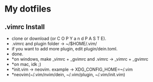 # My dotfiles

## .vimrc Install
- clone or download (or C O P Y a n d P A S T E).
- .vimrc and plugin folder -> ~/$HOME/.vim/
- if you want to add more plugin, edit plugin/dein.toml.
- done.
- *on windows, make _vimrc + _gvimrc and .vimrc -> _vimrc + _gvimrc
- *on mac, idk ;)
- *init.vim -> neovim. example -> XDG_CONFIG_HOME=~/.vim
- *neovim(~/.vim/nvim/dein, ~/.vim/plugin, ~/.vim/init.vim)
